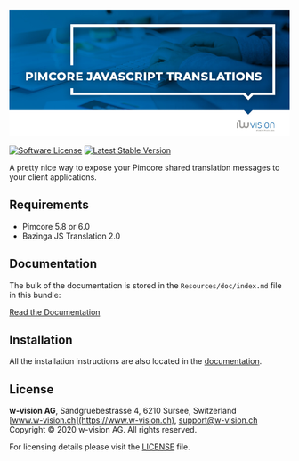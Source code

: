![Pimcore JavaScript Translations](src/PimcoreJsTranslationBundle/Resources/docs/images/github_banner.jpg "Pimcore JavaScript Translations")

[![Software License](https://img.shields.io/badge/license-GPLv3-brightgreen.svg?style=flat-square)](LICENSE.md)
[![Latest Stable Version](https://img.shields.io/packagist/v/w-vision/pimcore-js-translation-bundle.svg?style=flat-square)](https://packagist.org/packages/w-vision/data-definitions)

A pretty nice way to expose your Pimcore shared translation messages to your client applications.

## Requirements
* Pimcore 5.8 or 6.0
* Bazinga JS Translation 2.0

## Documentation

The bulk of the documentation is stored in the `Resources/doc/index.md`
file in this bundle:

[Read the Documentation](https://github.com/w-vision/PimcoreJsTranslationBundle/blob/master/src/PimcoreJsTranslationBundle/Resources/docs/index.md)

## Installation

All the installation instructions are also located in the
[documentation](https://github.com/w-vision/PimcoreJsTranslationBundle/blob/master/src/PimcoreJsTranslationBundle/Resources/docs/index.md).

## License
**w-vision AG**, Sandgruebestrasse 4, 6210 Sursee, Switzerland  
[www.w-vision.ch](https://www.w-vision.ch), support@w-vision.ch  
Copyright © 2020 w-vision AG. All rights reserved.

For licensing details please visit the [LICENSE](LICENSE) file.
